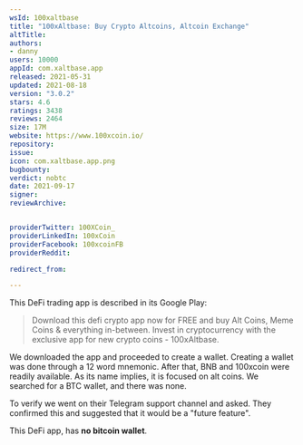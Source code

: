 ```yaml
---
wsId: 100xaltbase
title: "100xAltbase: Buy Crypto Altcoins, Altcoin Exchange"
altTitle: 
authors:
- danny
users: 10000
appId: com.xaltbase.app
released: 2021-05-31
updated: 2021-08-18
version: "3.0.2"
stars: 4.6
ratings: 3438
reviews: 2464
size: 17M
website: https://www.100xcoin.io/
repository: 
issue: 
icon: com.xaltbase.app.png
bugbounty: 
verdict: nobtc
date: 2021-09-17
signer: 
reviewArchive:


providerTwitter: 100XCoin_
providerLinkedIn: 100xCoin
providerFacebook: 100xcoinFB
providerReddit: 

redirect_from:

---
```



This DeFi trading app is described in its Google Play:

> Download this defi crypto app now for FREE and buy Alt Coins, Meme Coins & everything in-between. Invest in cryptocurrency with the exclusive app for new crypto coins - 100xAltbase.

We downloaded the app and proceeded to create a wallet. Creating a wallet was done through a 12 word mnemonic. After that, BNB and 100xcoin were readily available. As its name implies, it is focused on alt coins. We searched for a BTC wallet, and there was none. 

To verify we went on their Telegram support channel and asked. They confirmed this and suggested that it would be a "future feature".

This DeFi app, has **no bitcoin wallet**. 
